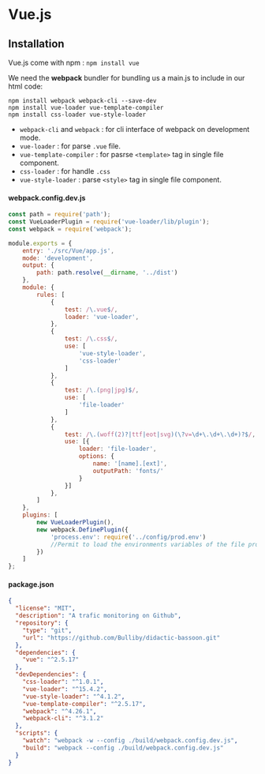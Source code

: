 <!-- TITLE: vue.js -->
<!-- SUBTITLE: Note about vue.js developement  -->

# Vue.js

## Installation

Vue.js come with npm : `npm install vue`

We need the **webpack** bundler for bundling us a main.js to include in our html code:

```shell
npm install webpack webpack-cli --save-dev
npm install vue-loader vue-template-compiler
npm install css-loader vue-style-loader
```
* `webpack-cli` and `webpack` : for cli interface of webpack on development mode.
* `vue-loader` : for parse `.vue` file.
* `vue-template-compiler` : for pasrse `<template>` tag in single file component.
* `css-loader` : for handle `.css`
* `vue-style-loader` : parse `<style>` tag in single file component.

#### webpack.config.dev.js

```js
const path = require('path');
const VueLoaderPlugin = require('vue-loader/lib/plugin');
const webpack = require('webpack');

module.exports = {
    entry: './src/Vue/app.js',
    mode: 'development',
    output: {
        path: path.resolve(__dirname, '../dist')
    },
    module: {
        rules: [
            {
                test: /\.vue$/,
                loader: 'vue-loader',
            },
            {
                test: /\.css$/,
                use: [
                    'vue-style-loader',
                    'css-loader'
                ]
            },
            {
                test: /\.(png|jpg)$/,
                use: [
                    'file-loader'
                ]
            },
            {
                test: /\.(woff(2)?|ttf|eot|svg)(\?v=\d+\.\d+\.\d+)?$/,
                use: [{
                    loader: 'file-loader',
                    options: {
                        name: '[name].[ext]',
                        outputPath: 'fonts/'
                    }
                }]
            },
        ]
    },
    plugins: [
        new VueLoaderPlugin(),
        new webpack.DefinePlugin({
            'process.env': require('../config/prod.env')
            //Permit to load the environments variables of the file prod.env.
        })  
    ]
};
```

#### package.json

```json
{
  "license": "MIT",
  "description": "A trafic monitoring on Github",
  "repository": {
    "type": "git",
    "url": "https://github.com/Bulliby/didactic-bassoon.git"
  },
  "dependencies": {
    "vue": "^2.5.17"
  },
  "devDependencies": {
    "css-loader": "^1.0.1",
    "vue-loader": "^15.4.2",
    "vue-style-loader": "^4.1.2",
    "vue-template-compiler": "^2.5.17",
    "webpack": "^4.26.1",
    "webpack-cli": "^3.1.2"
  },
  "scripts": {
    "watch": "webpack -w --config ./build/webpack.config.dev.js",
    "build": "webpack --config ./build/webpack.config.dev.js"
  }
}

```
